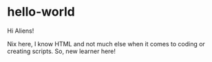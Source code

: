 # hello-world

Hi Aliens!

Nix here, I know HTML and not much else when it comes to coding or creating scripts. So, new learner here! 
